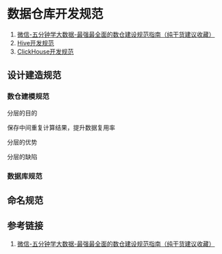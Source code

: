 # 数据仓库开发规范

1. [微信-五分钟学大数据-最强最全面的数仓建设规范指南（纯干货建议收藏）](https://mp.weixin.qq.com/s/knlITkxLvHRy3Aq5RFXl_w)
2. [Hive开发规范](work/component/Big-Data/Apache-Hive/Hive开发规范.md)
3. [ClickHouse开发规范](work/component/Big-Data/ClickHouse/ClickHouse开发规范.md)

## 设计建造规范

### 数仓建模规范

分层的目的

保存中间重复计算结果，提升数据复用率

分层的优势

分层的缺陷

### 数据库规范


## 命名规范


## 参考链接
1. [微信-五分钟学大数据-最强最全面的数仓建设规范指南（纯干货建议收藏）](https://mp.weixin.qq.com/s/knlITkxLvHRy3Aq5RFXl_w)